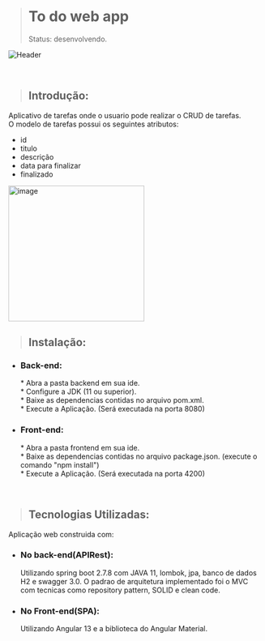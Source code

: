 > <h1>To do web app</h1>
 > Status: desenvolvendo.</br>
![Header](https://user-images.githubusercontent.com/44982114/218023185-ff4ba696-f054-48d4-8891-ef978ea5057b.png)

</br>

 > <h2>Introdução:</h2>

 Aplicativo de tarefas onde o usuario pode realizar o CRUD de tarefas.</br>
 O modelo de tarefas possui os seguintes atributos:</br>
   <ul>
    <li>id</li>
    <li>titulo</li>
    <li>descrição</li>
    <li>data para finalizar</li>
    <li>finalizado</li>
   </ul>
 
 <img width="268" alt="image" src="https://user-images.githubusercontent.com/44982114/218007782-45a811c4-339a-4987-9a9a-b404c0557a36.png">

 </br>
 
 > <h2>Instalação:</h2>
  
 <ul>
 <li><h3>Back-end:</h3>
   * Abra a pasta backend em sua ide.</br>
   * Configure a JDK (11 ou superior).</br>
   * Baixe as dependencias contidas no arquivo pom.xml.</br>
   * Execute a Aplicação. (Será executada na porta 8080)</br>
 </li>
 <li><h3>Front-end:</h3>
   * Abra a pasta frontend em sua ide.</br>
   * Baixe as dependencias contidas no arquivo package.json. (execute o comando "npm install")</br>
   * Execute a Aplicação. (Será executada na porta 4200)</br>
</li>
 </ul>
 </br>

 > <h2>Tecnologias Utilizadas:</h2>

   Aplicação web construida com: </br>
  <ul>
 <li><h3>No back-end(APIRest):</h3>
     Utilizando spring boot 2.7.8 com JAVA 11, lombok, jpa, banco de dados H2 e swagger 3.0.
     O padrao de arquitetura implementado foi o MVC com tecnicas como repository pattern, SOLID e clean code.
 </li>
 <li><h3>No Front-end(SPA):</h3>
    Utilizando Angular 13 e a biblioteca do Angular Material.
</li>
 </ul>
